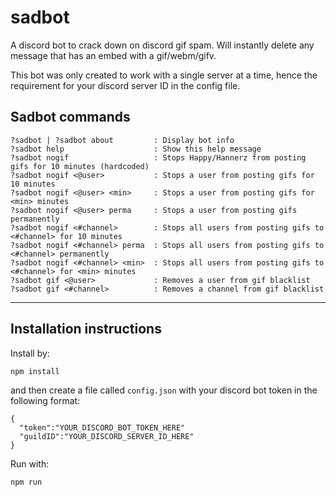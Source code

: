 # sadbot

A discord bot to crack down on discord gif spam. Will instantly delete any message that has an embed with a gif/webm/gifv.

This bot was only created to work with a single server at a time, hence the requirement for your discord server ID in the config file.

## Sadbot commands

    ?sadbot | ?sadbot about         : Display bot info
    ?sadbot help                    : Show this help message
    ?sadbot nogif                   : Stops Happy/Hannerz from posting gifs for 10 minutes (hardcoded)
    ?sadbot nogif <@user>           : Stops a user from posting gifs for 10 minutes
    ?sadbot nogif <@user> <min>     : Stops a user from posting gifs for <min> minutes
    ?sadbot nogif <@user> perma     : Stops a user from posting gifs permanently
    ?sadbot nogif <#channel>        : Stops all users from posting gifs to <#channel> for 10 minutes
    ?sadbot nogif <#channel> perma  : Stops all users from posting gifs to <#channel> permanently
    ?sadbot nogif <#channel> <min>  : Stops all users from posting gifs to <#channel> for <min> minutes
    ?sadbot gif <@user>             : Removes a user from gif blacklist
    ?sadbot gif <#channel>          : Removes a channel from gif blacklist

----

## Installation instructions

Install by:

    npm install

and then create a file called `config.json` with your discord bot token in the following format:

    {
      "token":"YOUR_DISCORD_BOT_TOKEN_HERE"
      "guildID":"YOUR_DISCORD_SERVER_ID_HERE"
    }


Run with:

    npm run
    

